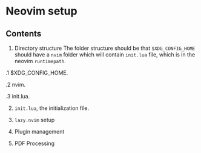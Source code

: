 

# Neovim setup

## Contents
1. Directory structure
The folder structure should be that `$XDG_CONFIG_HOME` should have a `nvim` 
folder which will contain `init.lua` file, which is in the neovim `runtimepath`.

.1 $XDG_CONFIG_HOME. 

.2 nvim. 

.3 init.lua.

2. `init.lua`, the initialization file.

3. `lazy.nvim` setup

3. Plugin management

4. PDF Processing




